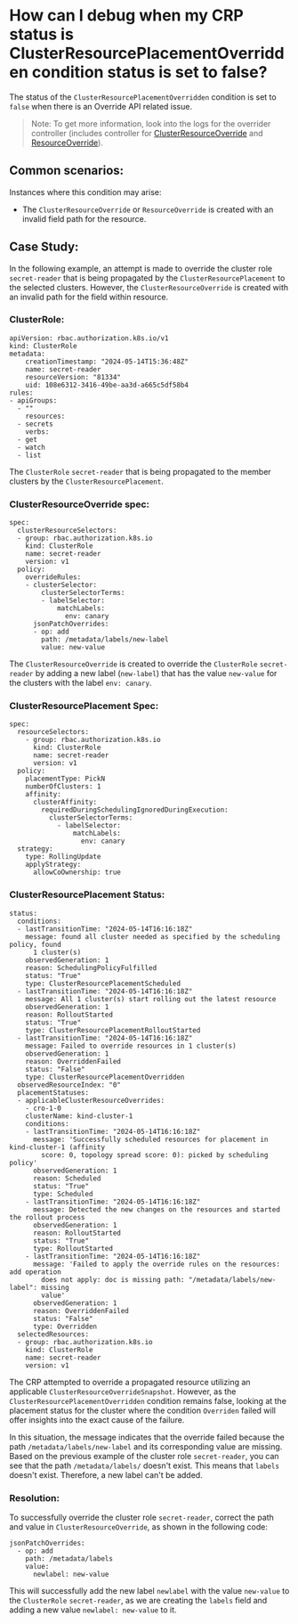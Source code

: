 # How can I debug when my CRP status is ClusterResourcePlacementOverridden condition status is set to false?

The status of the `ClusterResourcePlacementOverridden` condition is set to `false` when there is an Override API related issue.
> Note: To get more information, look into the logs for the overrider controller (includes 
> controller for [ClusterResourceOverride](https://github.com/Azure/fleet/blob/main/pkg/controllers/overrider/clusterresource_controller.go) and 
> [ResourceOverride](https://github.com/Azure/fleet/blob/main/pkg/controllers/overrider/resource_controller.go)).

## Common scenarios:
Instances where this condition may arise:
- The `ClusterResourceOverride` or `ResourceOverride`  is created with an invalid field path for the resource.

## Case Study:
In the following example, an attempt is made to override the cluster role `secret-reader` that is being propagated by the `ClusterResourcePlacement` to the selected clusters.
However, the `ClusterResourceOverride` is created with an invalid path for the field within resource.

### ClusterRole:
```
apiVersion: rbac.authorization.k8s.io/v1
kind: ClusterRole
metadata:
    creationTimestamp: "2024-05-14T15:36:48Z"
    name: secret-reader
    resourceVersion: "81334"
    uid: 108e6312-3416-49be-aa3d-a665c5df58b4
rules:
- apiGroups:
  - ""
    resources:
  - secrets
    verbs:
  - get
  - watch
  - list
```
The `ClusterRole` `secret-reader` that is being propagated to the member clusters by the `ClusterResourcePlacement`.

### ClusterResourceOverride spec:
```
spec:
  clusterResourceSelectors:
  - group: rbac.authorization.k8s.io
    kind: ClusterRole
    name: secret-reader
    version: v1
  policy:
    overrideRules:
    - clusterSelector:
        clusterSelectorTerms:
        - labelSelector:
            matchLabels:
              env: canary
      jsonPatchOverrides:
      - op: add
        path: /metadata/labels/new-label
        value: new-value
```
The `ClusterResourceOverride` is created to override the `ClusterRole` `secret-reader` by adding a new label (`new-label`)
that has the value `new-value` for the clusters with the label `env: canary`.

### ClusterResourcePlacement Spec:
```
spec:
  resourceSelectors:
    - group: rbac.authorization.k8s.io
      kind: ClusterRole
      name: secret-reader
      version: v1
  policy:
    placementType: PickN
    numberOfClusters: 1
    affinity:
      clusterAffinity:
        requiredDuringSchedulingIgnoredDuringExecution:
          clusterSelectorTerms:
            - labelSelector:
                matchLabels:
                  env: canary
  strategy:
    type: RollingUpdate
    applyStrategy:
      allowCoOwnership: true
```

### ClusterResourcePlacement Status:
```
status:
  conditions:
  - lastTransitionTime: "2024-05-14T16:16:18Z"
    message: found all cluster needed as specified by the scheduling policy, found
      1 cluster(s)
    observedGeneration: 1
    reason: SchedulingPolicyFulfilled
    status: "True"
    type: ClusterResourcePlacementScheduled
  - lastTransitionTime: "2024-05-14T16:16:18Z"
    message: All 1 cluster(s) start rolling out the latest resource
    observedGeneration: 1
    reason: RolloutStarted
    status: "True"
    type: ClusterResourcePlacementRolloutStarted
  - lastTransitionTime: "2024-05-14T16:16:18Z"
    message: Failed to override resources in 1 cluster(s)
    observedGeneration: 1
    reason: OverriddenFailed
    status: "False"
    type: ClusterResourcePlacementOverridden
  observedResourceIndex: "0"
  placementStatuses:
  - applicableClusterResourceOverrides:
    - cro-1-0
    clusterName: kind-cluster-1
    conditions:
    - lastTransitionTime: "2024-05-14T16:16:18Z"
      message: 'Successfully scheduled resources for placement in kind-cluster-1 (affinity
        score: 0, topology spread score: 0): picked by scheduling policy'
      observedGeneration: 1
      reason: Scheduled
      status: "True"
      type: Scheduled
    - lastTransitionTime: "2024-05-14T16:16:18Z"
      message: Detected the new changes on the resources and started the rollout process
      observedGeneration: 1
      reason: RolloutStarted
      status: "True"
      type: RolloutStarted
    - lastTransitionTime: "2024-05-14T16:16:18Z"
      message: 'Failed to apply the override rules on the resources: add operation
        does not apply: doc is missing path: "/metadata/labels/new-label": missing
        value'
      observedGeneration: 1
      reason: OverriddenFailed
      status: "False"
      type: Overridden
  selectedResources:
  - group: rbac.authorization.k8s.io
    kind: ClusterRole
    name: secret-reader
    version: v1
```
The CRP attempted to override a propagated resource utilizing an applicable `ClusterResourceOverrideSnapshot`.
However, as the `ClusterResourcePlacementOverridden` condition remains false, looking at the placement status for the cluster
where the condition `Overriden` failed will offer insights into the exact cause of the failure.

In this situation, the message indicates that the override failed because the path `/metadata/labels/new-label` and its corresponding value are missing.
Based on the previous example of the cluster role `secret-reader`, you can see that the path `/metadata/labels/` doesn't exist. This means that `labels` doesn't exist.
Therefore, a new label can't be added.

### Resolution:
To successfully override the cluster role `secret-reader`, correct the path and value in `ClusterResourceOverride`, as shown in the following code:
```
jsonPatchOverrides:
  - op: add
    path: /metadata/labels
    value: 
      newlabel: new-value
```
This will successfully add the new label `newlabel` with the value `new-value` to the `ClusterRole` `secret-reader`, as we are creating the `labels` field and adding a new value `newlabel: new-value` to it.